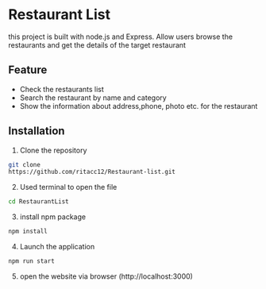 # Restaurant List

this project is built with node.js and Express. Allow users browse the restaurants and get the details of the target restaurant

## Feature

- Check the restaurants list
- Search the restaurant by name and category
- Show the information about address,phone, photo etc. for the restaurant

## Installation

1. Clone the repository

```bash
git clone
https://github.com/ritacc12/Restaurant-list.git
```

2. Used terminal to open the file

```bash
cd RestaurantList
```

3. install npm package

```bash
npm install
```

4. Launch the application

```bash
npm run start
```

5. open the website via browser (http://localhost:3000)
